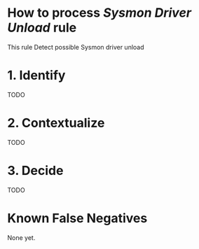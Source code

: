 # How to process *Sysmon Driver Unload* rule
This rule Detect possible Sysmon driver unload

# 1. Identify
TODO

# 2. Contextualize
TODO

# 3. Decide
TODO

# Known False Negatives
None yet.
